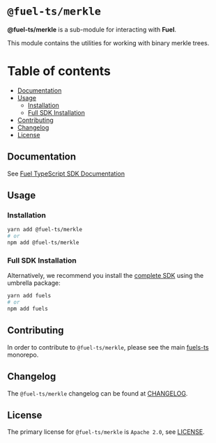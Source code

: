 # `@fuel-ts/merkle`

**@fuel-ts/merkle** is a sub-module for interacting with **Fuel**.

This module contains the utilities for working with binary merkle trees.

# Table of contents

- [Documentation](#documentation)
- [Usage](#usage)
  - [Installation](#installation)
  - [Full SDK Installation](#full-sdk-installation)
- [Contributing](#contributing)
- [Changelog](#changelog)
- [License](#license)


## Documentation

See [Fuel TypeScript SDK Documentation](https://fuellabs.github.io/fuels-ts/)

## Usage

### Installation

```sh
yarn add @fuel-ts/merkle
# or
npm add @fuel-ts/merkle
```

### Full SDK Installation

Alternatively, we recommend you install the [complete SDK](https://github.com/FuelLabs/fuels-ts) using the umbrella package:

```sh
yarn add fuels
# or
npm add fuels
```

## Contributing

In order to contribute to `@fuel-ts/merkle`, please see the main [fuels-ts](https://github.com/FuelLabs/fuels-ts) monorepo.

## Changelog

The `@fuel-ts/merkle` changelog can be found at [CHANGELOG](./CHANGELOG.md).

## License

The primary license for `@fuel-ts/merkle` is `Apache 2.0`, see [LICENSE](./LICENSE).